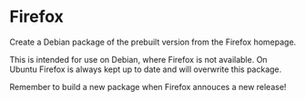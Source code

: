 Firefox
=======

Create a Debian package of the prebuilt version from the Firefox homepage.

This is intended for use on Debian, where Firefox is not available.
On Ubuntu Firefox is always kept up to date and will overwrite this package.

Remember to build a new package when Firefox annouces a new release!
